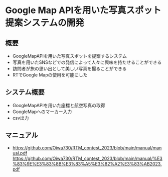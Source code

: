 # Google Map APIを用いた写真スポット提案システムの開発

## 概要
- GoogleMapAPIを用いた写真スポットを提案するシステム
- 写真を⽤いたSNSなどでの発信によって⼈々に興味を持たせることができる
- 訪問者が旅の思い出として美しい写真を撮ることができる
- RTでGoogle Mapの使⽤を可能にした

## システム概要
- GoogleMapAPIを用いた座標と航空写真の取得
- GoogleMapへのマーカー入力
- csv出力
 
## マニュアル
- [https://github.com/Oiwa730/RTM_contest_2023/blob/main/manual/manual.pdf
](https://github.com/Oiwa730/RTM_contest_2023/blob/main/manual/%E3%83%9E%E3%83%8B%E3%83%A5%E3%82%A2%E3%83%AB2023.pdf)https://github.com/Oiwa730/RTM_contest_2023/blob/main/manual/%E3%83%9E%E3%83%8B%E3%83%A5%E3%82%A2%E3%83%AB2023.pdf
